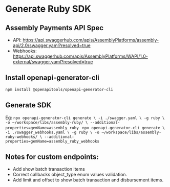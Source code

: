 # Generate Ruby SDK
## Assembly Payments API Spec
- API: https://api.swaggerhub.com/apis/AssemblyPlatforms/assembly-api/2.0/swagger.yaml?resolved=true
- Webhooks: https://api.swaggerhub.com/apis/AssemblyPlatforms/WAPI/1.0-external/swagger.yaml?resolved=true

## Install openapi-generator-cli
`npm install @openapitools/openapi-generator-cli`

## Generate SDK
Eg: 
`npx openapi-generator-cli generate \
    -i ./swagger.yaml \
    -g ruby \
    -o ~/workspace/libs/assembly-ruby/ \
    --additional-properties=gemName=assembly_ruby
`
`npx openapi-generator-cli generate \
    -i ./swagger_webhooks.yaml \
    -g ruby \
    -o ~/workspace/libs/assembly-ruby-webhooks/ \
    --additional-properties=gemName=assembly_ruby_webhooks
`

## Notes for custom endpoints:
- Add show batch transaction items
- Correct callbacks object_type enum values validation.
- Add limit and offset to show batch transaction and disbursement items.